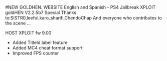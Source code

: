 #NEW GOLDHEN. WEBSITE English and Spanish - PS4 Jailbreak XPLOIT goldHEN V2.2.5b7 Special Thanks to:SiSTR0,leeful,karo_sharifi,ChendoChap  And everyone who contributes to the scene ...

HOST XPLOIT fw 9.00

- Added TitleId label feature
- Added MC4 cheat format support
- Improved FPS counter
